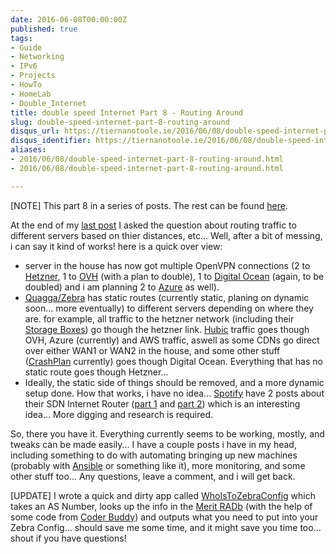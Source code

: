 ```yaml
---
date: 2016-06-08T00:00:00Z
published: true
tags:
- Guide
- Networking
- IPv6
- Projects
- HowTo
- HomeLab
- Double_Internet
title: double speed Internet Part 8 - Routing Around
slug: double-speed-internet-part-8-routing-around
disqus_url: https://tiernanotoole.ie/2016/06/08/double-speed-internet-part-8-routing-around.html
disqus_identifier: https://tiernanotoole.ie/2016/06/08/double-speed-internet-part-8-routing-around.html
aliases:
- 2016/06/08/double-speed-internet-part-8-routing-around.html
- 2016/06/08/double-speed-internet-part-8-routing-around.html

---
```

 
 
 
 
 
 

[NOTE] This part 8 in a series of posts. The rest can be found [here](https://www.tiernanotoole.ie/tag/Double_Internet/).

At the end of my [last post][1] I asked the question about routing traffic to different servers based on thier distances, etc... Well, after a bit of messing, i can say it kind of works! here is a quick over view:

* server in the house has now got multiple OpenVPN connections (2 to [Hetzner][5], 1 to [OVH][6] (with a plan to double), 1 to [Digital Ocean][7] (again, to be doubled) and i am planning 2 to [Azure][8] as well).
* [Quagga/Zebra][12] has static routes (currently static, planing on dynamic soon... more eventually) to different servers depending on where they are. for example, all traffic to the hetzner network (including their [Storage Boxes][2]) go though the hetzner link. [Hubic][9] traffic goes though OVH, Azure (currently) and AWS traffic, aswell as some CDNs go direct over either WAN1 or WAN2 in the house, and some other stuff ([CrashPlan][10] currently) goes though Digital Ocean. Everything that has no static route goes though Hetzner...
* Ideally, the static side of things should be removed, and a more dynamic setup done. How that works, i have no idea... [Spotify][11] have 2 posts about their SDN Internet Router ([part 1][3] and [part 2][4]) which is an interesting idea... More digging and research is required.

So, there you have it. Everything currently seems to be working, mostly, and tweaks can be made easily... I have a couple posts i have in my head, including something to do with automating bringing up new machines (probably with [Ansible][13] or something like it), more monitoring, and some other stuff too... Any questions, leave a comment, and i will get back.

[UPDATE] I wrote a quick and dirty app called [WhoIsToZebraConfig][14] which takes an AS Number, looks up the info in the [Merit RADb][16] (with the help of some code from [Coder Buddy][15]) and outputs what you need to put into your Zebra Config... should save me some time, and it might save you time too...  shout if you have questions!

[1]:https://www.tiernanotoole.ie/2016/05/31/double-speed-internet-part-7-ecmp-kind-of.html
[2]:https://www.hetzner.de/en/hosting/produktmatrix/storagebox-produktmatrix
[3]:https://labs.spotify.com/2016/01/26/sdn-internet-router-part-1/
[4]:https://labs.spotify.com/2016/01/27/sdn-internet-router-part-2/
[5]:http://www.hetzner.de/en
[6]:http://www.ovh.ie
[7]:https://m.do.co/c/d4d345b83b55
[8]:http://www.azure.com
[9]:http://www.hubic.com
[10]:http://www.crashplan.com
[11]:http://www.spotify.com
[12]:http://www.nongnu.org/quagga/
[13]:https://www.ansible.com/
[14]:https://github.com/tiernano/whoistozebraconfig
[15]:https://coderbuddy.wordpress.com/2010/10/12/a-simple-c-class-to-get-whois-information/
[16]:http://www.radb.net/
